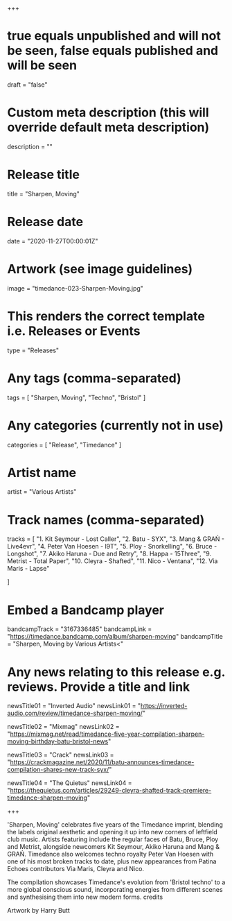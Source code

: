 +++

# true equals unpublished and will not be seen, false equals published and will be seen
draft = "false"

# Custom meta description (this will override default meta description)
description = ""

# Release title
title = "Sharpen, Moving"

# Release date
date = "2020-11-27T00:00:01Z"

# Artwork (see image guidelines)
image = "timedance-023-Sharpen-Moving.jpg"

# This renders the correct template i.e. Releases or Events
type = "Releases"

# Any tags (comma-separated)
tags = [ 
	"Sharpen, Moving", 
	"Techno",
	"Bristol"
]

# Any categories (currently not in use)
categories = [ 
	"Release", 
	"Timedance" 
]

# Artist name
artist = "Various Artists"

# Track names (comma-separated)
tracks = [
  "1. Kit Seymour - Lost Caller",
  "2. Batu - SYX",
  "3. Mang & GRAŃ - Live4evr",
  "4. Peter Van Hoesen - l9T",
  "5. Ploy - Snorkelling",
  "6. Bruce - Longshot",
  "7. Akiko Haruna - Due and Retry",
  "8. Happa - 15Three",
  "9. Metrist - Total Paper",
  "10. Cleyra - Shafted",
  "11. Nico - Ventana",
  "12. Via Maris - Lapse"
  
  
]

# Embed a Bandcamp player
bandcampTrack = "3167336485"
bandcampLink = "https://timedance.bandcamp.com/album/sharpen-moving"
bandcampTitle = "Sharpen, Moving by Various Artists<"



# Any news relating to this release e.g. reviews. Provide a title and link
newsTitle01 = "Inverted Audio"
newsLink01 = "https://inverted-audio.com/review/timedance-sharpen-moving/"

newsTitle02 = "Mixmag"
newsLink02 = "https://mixmag.net/read/timedance-five-year-compilation-sharpen-moving-birthday-batu-bristol-news"

newsTitle03 = "Crack"
newsLink03 = "https://crackmagazine.net/2020/11/batu-announces-timedance-compilation-shares-new-track-syx/"

newsTitle04 = "The Quietus"
newsLink04 = "https://thequietus.com/articles/29249-cleyra-shafted-track-premiere-timedance-sharpen-moving"

+++

<!-- Provide a summary/statement below -->
'Sharpen, Moving' celebrates five years of the Timedance imprint, blending the labels original aesthetic and opening it up into new corners of leftfield club music. Artists featuring include the regular faces of Batu, Bruce, Ploy and Metrist, alongside newcomers Kit Seymour, Akiko Haruna and Mang & GRAŃ. Timedance also welcomes techno royalty Peter Van Hoesen with one of his most broken tracks to date, plus new appearances from Patina Echoes contributors Via Maris, Cleyra and Nico.

The compilation showcases Timedance's evolution from 'Bristol techno' to a more global conscious sound, incorporating energies from different scenes and synthesising them into new modern forms.
credits

Artwork by Harry Butt


